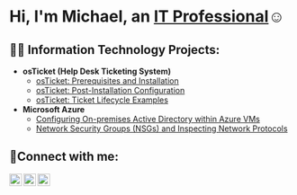<h1>Hi, I'm Michael, an <a href="https://linkedin.com/in/Josh">IT Professional</a>☺</h1>

<h2>👨‍💻 Information Technology Projects:</h2>

- <b>osTicket (Help Desk Ticketing System)</b>
  - [osTicket: Prerequisites and Installation](https://github.com/MichaelDouglas-Tech/osticket-prereqs)
  - [osTicket: Post-Installation Configuration](https://github.com/MichaelDouglas-Tech/post-install-config)
  - [osTicket: Ticket Lifecycle Examples](https://github.com/MichaelDouglas-Tech/ticket-lifecycle)
- <b>Microsoft Azure</b>
  - [Configuring On-premises Active Directory within Azure VMs](https://github.com/MichaelDouglas-Tech/configure-ad)
  - [Network Security Groups (NSGs) and Inspecting Network Protocols](https://github.com/MichaelDouglas-Tech/azure-network-protocols)

<h2>🤳Connect with me:</h2>

[<img align="left" alt="Josh | Twitter" width="22px" src="https://cdn.jsdelivr.net/npm/simple-icons@v3/icons/twitter.svg" />][twitter]
[<img align="left" alt="Josh | LinkedIn" width="22px" src="https://cdn.jsdelivr.net/npm/simple-icons@v3/icons/linkedin.svg" />][linkedin]
[<img align="left" alt="Josh | Instagram" width="22px" src="https://cdn.jsdelivr.net/npm/simple-icons@v3/icons/instagram.svg" />][instagram]

[twitter]: https://twitter.com/Josh
[instagram]: https://www.instagram.com/Josh
[linkedin]: https://linkedin.com/in/Josh

